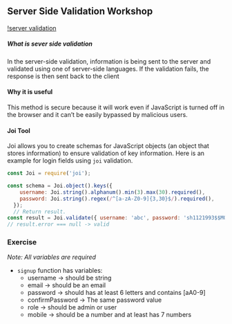 
## Server Side Validation Workshop


[!server validation ]('https://cloud.netlifyusercontent.com/assets/344dbf88-fdf9-42bb-adb4-46f01eedd629/16441230-f61c-4a68-bd06-9ea32076c12d/validation.png')

##### What is sever side validation

In the server-side validation, information is being sent to the server and validated using one of server-side languages. If the validation fails, the response is then sent back to the client

#### Why it is useful
This method is secure because it will work even if JavaScript is turned off in the browser and it can’t be easily bypassed by malicious users.


#### Joi Tool
Joi allows you to create schemas for JavaScript objects (an object that stores information) to ensure validation of key information. Here is an example for login fields using ```joi``` validation.

```js
const Joi = require('joi');

const schema = Joi.object().keys({
    username: Joi.string().alphanum().min(3).max(30).required(),
    password: Joi.string().regex(/^[a-zA-Z0-9]{3,30}$/).required(),
  });
  // Return result.
const result = Joi.validate({ username: 'abc', password: 'sh1121993$$MO'}, schema);
// result.error === null -> valid
```

### Exercise
_Note: All variables are required_

- ```signup``` function has variables:
  * username -> should be string
  * email -> should be an email  
  * password -> should has at least 6 letters and contains [aA0-9]
  * confirmPassword -> The same password value  
  * role -> should be admin or user
  * mobile -> should be a number and at least has 7 numbers

